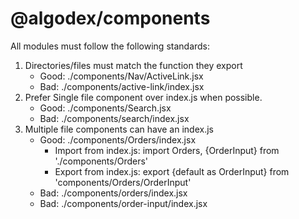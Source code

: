 # @algodex/components
All modules must follow the following standards:


1. Directories/files must match the function they export
    - Good: ./components/Nav/ActiveLink.jsx 
    - Bad: ./components/active-link/index.jsx
2. Prefer Single file component over index.js when possible.
    - Good: ./components/Search.jsx
    - Bad: ./components/search/index.jsx
3. Multiple file components can have an index.js
    - Good: ./components/Orders/index.jsx
      - Import from index.js: import Orders, {OrderInput} from './components/Orders'
      - Export from index.js: export {default as OrderInput} from 'components/Orders/OrderInput'
    - Bad: ./components/orders/index.jsx
    - Bad: ./components/order-input/index.jsx
